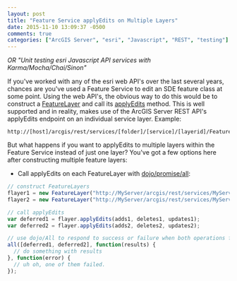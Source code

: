 ```yaml
---
layout: post
title: "Feature Service applyEdits on Multiple Layers"
date: 2015-11-10 13:09:37 -0500
comments: true
categories: ["ArcGIS Server", "esri", "Javascript", "REST", "testing"]
---
```


_OR "Unit testing esri Javascript API services with Karma/Mocha/Chai/Sinon"_

If you've worked with any of the esri web API's over the last several years, chances are you've used a Feature Service to edit an SDE feature class at some point.  Using the web API's, the obvious way to do this would be to construct a <a href="https://developers.arcgis.com/javascript/jsapi/featurelayer-amd.html">FeatureLayer</a> and call its <a href="https://developers.arcgis.com/javascript/jsapi/featurelayer-amd.html#applyedits">applyEdits</a> method.  This is well supported and in reality, makes use of the ArcGIS Server REST API's applyEdits endpoint on an individual service layer.  Example:

```
http://[host]/arcgis/rest/services/[folder]/[service]/[layerid]/FeatureServer/applyEdits
```

But what happens if you want to applyEdits to multiple layers within the Feature Service instead of just one layer?  You've got a few options here after constructing multiple feature layers:

- Call applyEdits on each FeatureLayer with <a href="https://dojotoolkit.org/api/?qs=1.10/dojo/promise/all">dojo/promise/all</a>:

```js
// construct FeatureLayers
flayer1 = new FeatureLayer("http://MyServer/arcgis/rest/services/MyServiceFolder/MyService/0");
flayer2 = new FeatureLayer("http://MyServer/arcgis/rest/services/MyServiceFolder/MyService/1");

// call applyEdits
var deferred1 = flayer.applyEdits(adds1, deletes1, updates1);
var deferred2 = flayer.applyEdits(adds2, deletes2, updates2);

// use dojo/All to respond to success or failure when both operations finish
all([deferred1, deferred2], function(results) {
  // do something with results
}, function(error) {
  // uh oh, one of them failed.
});
```
